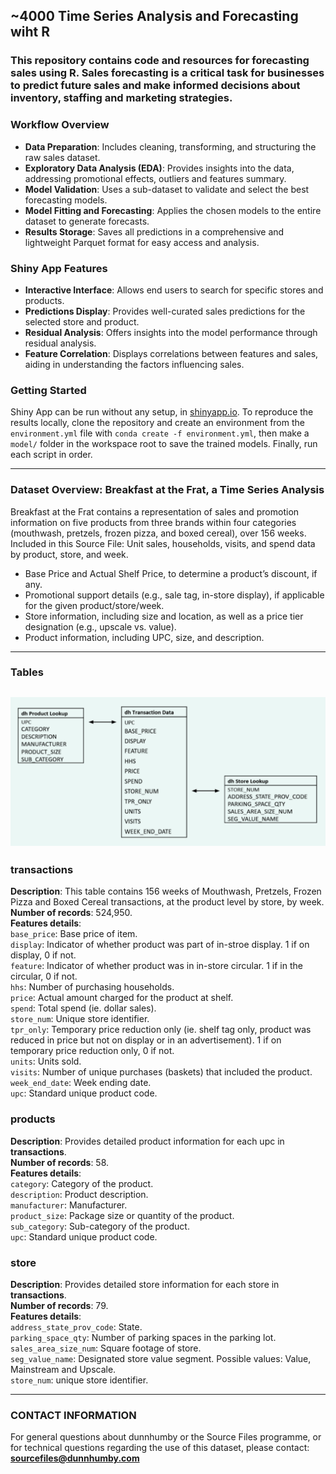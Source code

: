 ## ~4000 Time Series Analysis and Forecasting wiht R
### This repository contains code and resources for forecasting sales using R. Sales forecasting is a critical task for businesses to predict future sales and make informed decisions about inventory, staffing and marketing strategies.

### Workflow Overview
- **Data Preparation**: Includes cleaning, transforming, and structuring the raw sales dataset.
- **Exploratory Data Analysis (EDA)**: Provides insights into the data, addressing promotional effects, outliers and features summary.
- **Model Validation**: Uses a sub-dataset to validate and select the best forecasting models.
- **Model Fitting and Forecasting**: Applies the chosen models to the entire dataset to generate forecasts.
- **Results Storage**: Saves all predictions in a comprehensive and lightweight Parquet format for easy access and analysis.

### Shiny App Features
- **Interactive Interface**: Allows end users to search for specific stores and products.
- **Predictions Display**: Provides well-curated sales predictions for the selected store and product.
- **Residual Analysis**: Offers insights into the model performance through residual analysis.
- **Feature Correlation**: Displays correlations between features and sales, aiding in understanding the factors influencing sales.

### Getting Started
Shiny App can be run without any setup, in [shinyapp.io](). To reproduce the results locally, clone the repository and create an environment from the `environment.yml` file with `conda create -f environment.yml`, then make a `model/` folder in the workspace root to save the trained models. Finally, run each script in order.

---
### Dataset Overview: Breakfast at the Frat, a Time Series Analysis
Breakfast at the Frat contains a representation of sales and 
promotion information on five products from three brands 
within four categories (mouthwash, pretzels, frozen pizza, and 
boxed cereal), over 156 weeks. Included in this Source File:
Unit sales, households, visits, and spend data by product, 
store, and week.  
- Base Price and Actual Shelf Price, to determine a product’s 
discount, if any.
- Promotional support details (e.g., sale tag, in-store 
display), if applicable for the given product/store/week.
- Store information, including size and location, as well as a 
price tier designation (e.g., upscale vs. value).
- Product information, including UPC, size, and description.
---
### Tables
![dataset_details](/data/data_table.png)
---
### transactions
**Description**: This table contains 156 weeks of Mouthwash, 
Pretzels, Frozen Pizza and Boxed Cereal transactions, at the 
product level by store, by week.  
**Number of records**: 524,950.  
**Features details**:  
`base_price`: Base price of item.  
`display`: Indicator of whether product was part of in-stroe display. 1 if on display, 0 if not.  
`feature`: Indicator of whether product was in in-store circular. 1 if in the circular, 0 if not.  
`hhs`: Number of purchasing households.  
`price`: Actual amount charged for the product at shelf.  
`spend`: Total spend (ie. dollar sales).  
`store_num`: Unique store identifier.  
`tpr_only`: Temporary price reduction only (ie. shelf tag only, product was reduced in price but not on display or in an advertisement). 1 if on temporary price reduction only, 0 if not.  
`units`: Units sold.  
`visits`: Number of unique purchases (baskets) that included the product.  
`week_end_date`: Week ending date.  
`upc`: Standard unique product code.  

### products
**Description**: Provides detailed product information for each upc in **transactions**.   
**Number of records**: 58.  
**Features details**:  
`category`: Category of the product.  
`description`: Product description.  
`manufacturer`: Manufacturer.  
`product_size`: Package size or quantity of the product.  
`sub_category`: Sub-category of the product.  
`upc`: Standard unique product code.  

### store
**Description**: Provides detailed store information for each store in **transactions**.  
**Number of records**: 79.  
**Features details**:  
`address_state_prov_code`: State.  
`parking_space_qty`: Number of parking spaces in the parking lot.  
`sales_area_size_num`: Square footage of store.  
`seg_value_name`: Designated store value segment. Possible values: Value, Mainstream and 
Upscale.  
`store_num`: unique store identifier.  

---
### CONTACT INFORMATION
For general questions about dunnhumby or the Source Files 
programme, or for technical questions regarding the use of this 
dataset, please contact:
**sourcefiles@dunnhumby.com**
